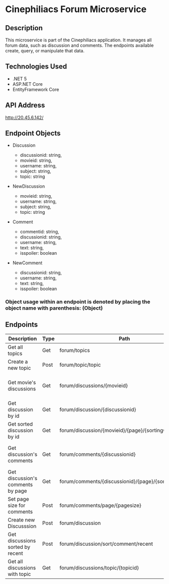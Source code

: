 # Cinephiliacs Forum Microservice

## Description
This microservice is part of the Cinephiliacs application. It manages all forum data, such as discussion and comments. The endpoints available create, query, or manipulate that data.

## Technologies Used
* .NET 5
* ASP.NET Core
* EntityFramework Core

## API Address
http://20.45.6.142/
## Endpoint Objects
* Discussion
  * discussionid: string,
  * movieid: string,
  * username: string,
  * subject: string,
  * topic: string

* NewDiscussion
  * movieid: string,
  * username: string,
  * subject: string,
  * topic: string

* Comment
  * commentid: string,
  * discussionid: string,
  * username: string,
  * text: string,
  * isspoiler: boolean

* NewComment
  * discussionid: string,
  * username: string,
  * text: string,
  * isspoiler: boolean

### Object usage within an endpoint is denoted by placing the object name with parenthesis: (Object)
## Endpoints
| Description                       | Type | Path                                                | Request Body    | Returned       | Comments                               |
|-----------------------------------|------|-----------------------------------------------------|-----------------|----------------|----------------------------------------|
| Get all topics                    | Get  | forum/topics                                        |                 | string[]       |                                        |
| Create a new topic                | Post | forum/topic/topic                                   | string          |                |                                        |
| Get movie's discussions           | Get  | forum/discussions/{movieid}                         |                 | (Discussion)[] | Returns an array of Discussion objects |
| Get discussion by id              | Get  | forum/discussion/{discussionid}                     |                 | (Discussion)   |                                        |
| Get sorted discussion by id       | Get  | forum/discussion/{movieid}/{page}/{sortingOrder}    |                 | (Discussion)[] |                                        |
| Get discussion's comments         | Get  | forum/comments/{discussionid}                       |                 | (Comment)[]    | Returns an array of Comment objects    |
| Get discussion's comments by page | Get  | forum/comments/{discussionid}/{page}/{sortingOrder} |                 | (Comment)[]    | Returns an array of Comment objects    |
| Set page size for comments        | Post | forum/comments/page/{pagesize}                      |                 |                |                                        |
| Create new Discusssion            | Post | forum/discussion                                    | (NewDiscussion) |                |                                        |
| Get discussions sorted by recent  | Post | forum/discussion/sort/comment/recent                |                 | (Discussion)[] |                                        |
| Get all discussions with topic    | Get  | forum/discussions/topic/{topicid}                   |                 | (Discussion)[] |                                        |
